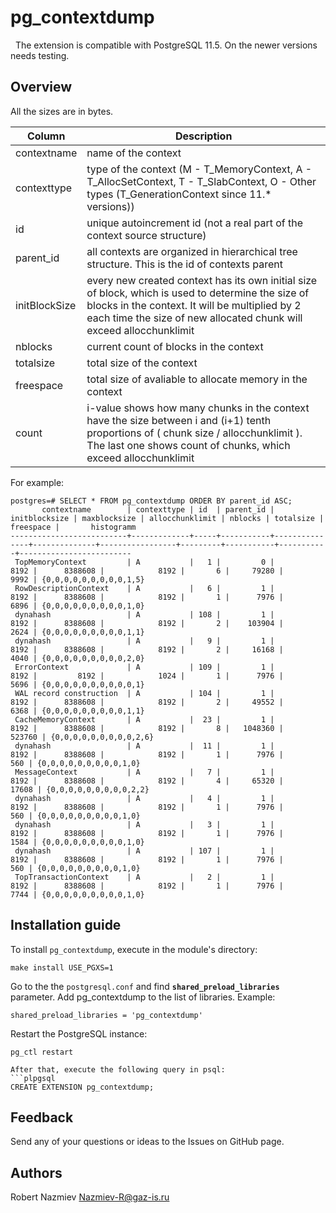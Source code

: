 # pg_contextdump
 
The extension is compatible with PostgreSQL 11.5. On the newer versions needs testing.
## Overview

All the sizes are in bytes.

| Column | Description |
| --------- |------|
| contextname | name of the context |
| contexttype | type of the context (M - T_MemoryContext, A - T_AllocSetContext, T - T_SlabContext, O - Other types (T_GenerationContext since 11.* versions))|
| id | unique autoincrement id (not a real part of the context source structure) |
| parent_id | all contexts are organized in hierarchical tree structure. This is the id of contexts parent|
| initBlockSize | every new created context has its own initial size of block, which is used to determine the size of blocks in the context. It will be multiplied by 2 each time the size of new allocated chunk will exceed allocchunklimit |
| nblocks | current count of blocks in the context |
| totalsize | total size of the context |
| freespace | total size of avaliable to allocate memory in the context |
| count |  i-value shows how many chunks in the context have the size between i and (i+1) tenth proportions of ( chunk size / allocchunklimit ). The last one shows count of chunks, which exceed allocchunklimit  |


For example:
```plpgsql
postgres=# SELECT * FROM pg_contextdump ORDER BY parent_id ASC; 
       contextname        | contexttype | id  | parent_id | initblocksize | maxblocksize | allocchunklimit | nblocks | totalsize | freespace |       histogramm        
--------------------------+-------------+-----+-----------+---------------+--------------+-----------------+---------+-----------+-----------+-------------------------
 TopMemoryContext         | A           |   1 |         0 |          8192 |      8388608 |            8192 |       6 |     79280 |      9992 | {0,0,0,0,0,0,0,0,0,1,5}
 RowDescriptionContext    | A           |   6 |         1 |          8192 |      8388608 |            8192 |       1 |      7976 |      6896 | {0,0,0,0,0,0,0,0,0,1,0}
 dynahash                 | A           | 108 |         1 |          8192 |      8388608 |            8192 |       2 |    103904 |      2624 | {0,0,0,0,0,0,0,0,0,1,1}
 dynahash                 | A           |   9 |         1 |          8192 |      8388608 |            8192 |       2 |     16168 |      4040 | {0,0,0,0,0,0,0,0,0,2,0}
 ErrorContext             | A           | 109 |         1 |          8192 |         8192 |            1024 |       1 |      7976 |      5696 | {0,0,0,0,0,0,0,0,0,0,1}
 WAL record construction  | A           | 104 |         1 |          8192 |      8388608 |            8192 |       2 |     49552 |      6368 | {0,0,0,0,0,0,0,0,0,1,1}
 CacheMemoryContext       | A           |  23 |         1 |          8192 |      8388608 |            8192 |       8 |   1048360 |    523760 | {0,0,0,0,0,0,0,0,0,2,6}
 dynahash                 | A           |  11 |         1 |          8192 |      8388608 |            8192 |       1 |      7976 |       560 | {0,0,0,0,0,0,0,0,0,1,0}
 MessageContext           | A           |   7 |         1 |          8192 |      8388608 |            8192 |       4 |     65320 |     17608 | {0,0,0,0,0,0,0,0,0,2,2}
 dynahash                 | A           |   4 |         1 |          8192 |      8388608 |            8192 |       1 |      7976 |       560 | {0,0,0,0,0,0,0,0,0,1,0}
 dynahash                 | A           |   3 |         1 |          8192 |      8388608 |            8192 |       1 |      7976 |      1584 | {0,0,0,0,0,0,0,0,0,1,0}
 dynahash                 | A           | 107 |         1 |          8192 |      8388608 |            8192 |       1 |      7976 |       560 | {0,0,0,0,0,0,0,0,0,1,0}
 TopTransactionContext    | A           |   2 |         1 |          8192 |      8388608 |            8192 |       1 |      7976 |      7744 | {0,0,0,0,0,0,0,0,0,1,0}
```
## Installation guide

To install `pg_contextdump`, execute in the module's directory:
```shell
make install USE_PGXS=1
```
Go to the the `postgresql.conf` and find **`shared_preload_libraries`** parameter. Add pg_contextdump to the list of libraries. Example:
```
shared_preload_libraries = 'pg_contextdump'
```
Restart the PostgreSQL instance:
```shell
pg_ctl restart

After that, execute the following query in psql:
```plpgsql
CREATE EXTENSION pg_contextdump;
```

## Feedback

Send any of your questions or ideas to the Issues on GitHub page.

## Authors

Robert Nazmiev <Nazmiev-R@gaz-is.ru>

